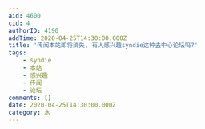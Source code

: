 ```yaml
---
aid: 4600
cid: 4
authorID: 4190
addTime: 2020-04-25T14:30:00.000Z
title: '传闻本站即将消失, 有人感兴趣syndie这种去中心论坛吗?'
tags:
    - syndie
    - 本站
    - 感兴趣
    - 传闻
    - 论坛
comments: []
date: 2020-04-25T14:30:00.000Z
category: 水
---
```



